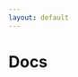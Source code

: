 ```yaml
---
layout: default
---
```

<div class="container docs">
	<div class="content">
		<h1 class="heading">Docs</h1>
	</div>
</div>